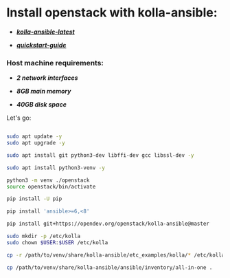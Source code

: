 # Install openstack with kolla-ansible:

- ***[kolla-ansible-latest](https://docs.openstack.org/kolla-ansible/latest/)***

- ***[quickstart-guide](https://docs.openstack.org/kolla-ansible/latest/user/quickstart.html)***


### Host machine requirements:

- ***2 network interfaces***

- ***8GB main memory***

- ***40GB disk space***


Let's go:

```bash

sudo apt update -y
sudo apt upgrade -y

sudo apt install git python3-dev libffi-dev gcc libssl-dev -y

sudo apt install python3-venv -y

python3 -m venv ./openstack
source openstack/bin/activate

pip install -U pip

pip install 'ansible>=6,<8'

pip install git+https://opendev.org/openstack/kolla-ansible@master

sudo mkdir -p /etc/kolla
sudo chown $USER:$USER /etc/kolla

cp -r /path/to/venv/share/kolla-ansible/etc_examples/kolla/* /etc/kolla

cp /path/to/venv/share/kolla-ansible/ansible/inventory/all-in-one .



```
